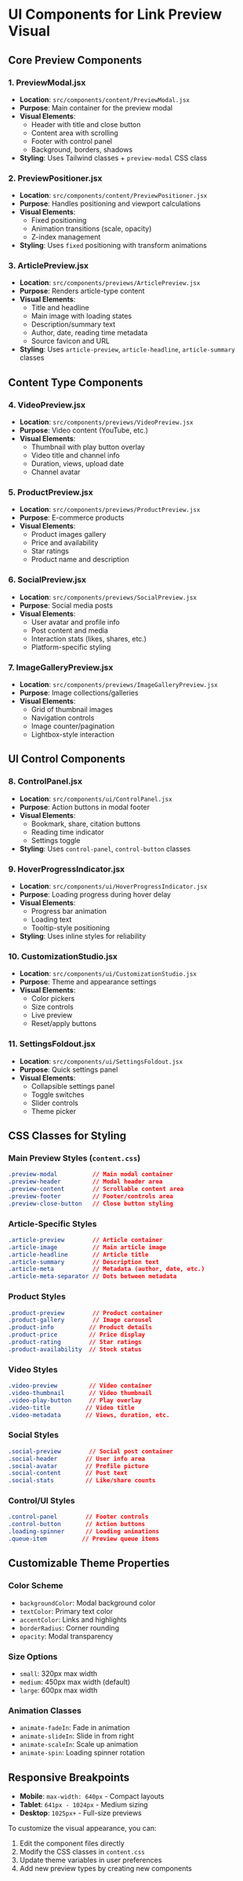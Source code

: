 # UI Components for Link Preview Visual

## Core Preview Components

### 1. **PreviewModal.jsx** 
- **Location**: `src/components/content/PreviewModal.jsx`
- **Purpose**: Main container for the preview modal
- **Visual Elements**:
  - Header with title and close button
  - Content area with scrolling
  - Footer with control panel
  - Background, borders, shadows
- **Styling**: Uses Tailwind classes + `preview-modal` CSS class

### 2. **PreviewPositioner.jsx**
- **Location**: `src/components/content/PreviewPositioner.jsx`  
- **Purpose**: Handles positioning and viewport calculations
- **Visual Elements**:
  - Fixed positioning
  - Animation transitions (scale, opacity)
  - Z-index management
- **Styling**: Uses `fixed` positioning with transform animations

### 3. **ArticlePreview.jsx**
- **Location**: `src/components/previews/ArticlePreview.jsx`
- **Purpose**: Renders article-type content
- **Visual Elements**:
  - Title and headline
  - Main image with loading states
  - Description/summary text
  - Author, date, reading time metadata
  - Source favicon and URL
- **Styling**: Uses `article-preview`, `article-headline`, `article-summary` classes

## Content Type Components

### 4. **VideoPreview.jsx**
- **Location**: `src/components/previews/VideoPreview.jsx`
- **Purpose**: Video content (YouTube, etc.)
- **Visual Elements**:
  - Thumbnail with play button overlay
  - Video title and channel info
  - Duration, views, upload date
  - Channel avatar

### 5. **ProductPreview.jsx**
- **Location**: `src/components/previews/ProductPreview.jsx`
- **Purpose**: E-commerce products
- **Visual Elements**:
  - Product images gallery
  - Price and availability
  - Star ratings
  - Product name and description

### 6. **SocialPreview.jsx**
- **Location**: `src/components/previews/SocialPreview.jsx`
- **Purpose**: Social media posts
- **Visual Elements**:
  - User avatar and profile info
  - Post content and media
  - Interaction stats (likes, shares, etc.)
  - Platform-specific styling

### 7. **ImageGalleryPreview.jsx**
- **Location**: `src/components/previews/ImageGalleryPreview.jsx`
- **Purpose**: Image collections/galleries
- **Visual Elements**:
  - Grid of thumbnail images
  - Navigation controls
  - Image counter/pagination
  - Lightbox-style interaction

## UI Control Components

### 8. **ControlPanel.jsx**
- **Location**: `src/components/ui/ControlPanel.jsx`
- **Purpose**: Action buttons in modal footer
- **Visual Elements**:
  - Bookmark, share, citation buttons
  - Reading time indicator
  - Settings toggle
- **Styling**: Uses `control-panel`, `control-button` classes

### 9. **HoverProgressIndicator.jsx**
- **Location**: `src/components/ui/HoverProgressIndicator.jsx`
- **Purpose**: Loading progress during hover delay
- **Visual Elements**:
  - Progress bar animation
  - Loading text
  - Tooltip-style positioning
- **Styling**: Uses inline styles for reliability

### 10. **CustomizationStudio.jsx**
- **Location**: `src/components/ui/CustomizationStudio.jsx`
- **Purpose**: Theme and appearance settings
- **Visual Elements**:
  - Color pickers
  - Size controls
  - Live preview
  - Reset/apply buttons

### 11. **SettingsFoldout.jsx**
- **Location**: `src/components/ui/SettingsFoldout.jsx`
- **Purpose**: Quick settings panel
- **Visual Elements**:
  - Collapsible settings panel
  - Toggle switches
  - Slider controls
  - Theme picker

## CSS Classes for Styling

### Main Preview Styles (`content.css`)
```css
.preview-modal          // Main modal container
.preview-header         // Modal header area
.preview-content        // Scrollable content area
.preview-footer         // Footer/controls area
.preview-close-button   // Close button styling
```

### Article-Specific Styles
```css
.article-preview        // Article container
.article-image          // Main article image
.article-headline       // Article title
.article-summary        // Description text
.article-meta           // Metadata (author, date, etc.)
.article-meta-separator // Dots between metadata
```

### Product Styles
```css
.product-preview        // Product container
.product-gallery        // Image carousel
.product-info          // Product details
.product-price         // Price display
.product-rating        // Star ratings
.product-availability  // Stock status
```

### Video Styles
```css
.video-preview         // Video container
.video-thumbnail       // Video thumbnail
.video-play-button     // Play overlay
.video-title          // Video title
.video-metadata       // Views, duration, etc.
```

### Social Styles
```css
.social-preview        // Social post container
.social-header        // User info area
.social-avatar        // Profile picture
.social-content       // Post text
.social-stats         // Like/share counts
```

### Control/UI Styles
```css
.control-panel        // Footer controls
.control-button       // Action buttons
.loading-spinner      // Loading animations
.queue-item          // Preview queue items
```

## Customizable Theme Properties

### Color Scheme
- `backgroundColor`: Modal background color
- `textColor`: Primary text color  
- `accentColor`: Links and highlights
- `borderRadius`: Corner rounding
- `opacity`: Modal transparency

### Size Options
- `small`: 320px max width
- `medium`: 450px max width (default)
- `large`: 600px max width

### Animation Classes
- `animate-fadeIn`: Fade in animation
- `animate-slideIn`: Slide in from right
- `animate-scaleIn`: Scale up animation
- `animate-spin`: Loading spinner rotation

## Responsive Breakpoints
- **Mobile**: `max-width: 640px` - Compact layouts
- **Tablet**: `641px - 1024px` - Medium sizing
- **Desktop**: `1025px+` - Full-size previews

To customize the visual appearance, you can:
1. Edit the component files directly
2. Modify the CSS classes in `content.css`
3. Update theme variables in user preferences
4. Add new preview types by creating new components